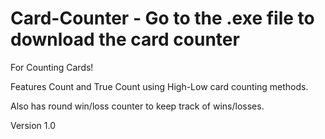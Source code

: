 # Card-Counter - Go to the .exe file to download the card counter
For Counting Cards!

Features Count and True Count using High-Low card counting methods.

Also has round win/loss counter to keep track of wins/losses.

Version 1.0

